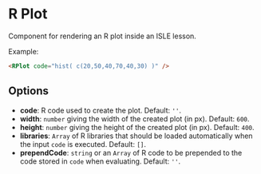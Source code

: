 # R Plot

Component for rendering an R plot inside an ISLE lesson.

Example:

``` html
<RPlot code="hist( c(20,50,40,70,40,30) )" />
```

## Options

* __code__: R code used to create the plot. Default: `''`.
* __width__: `number` giving the width of the created plot (in px). Default: `600`.
* __height__: `number` giving the height of the created plot (in px). Default: `400`.
* __libraries__: `Array` of R libraries that should be loaded automatically when the input `code` is executed. Default: `[]`.
* __prependCode__: `string` or an `Array` of R code to be prepended to the code stored in `code` when evaluating. Default: `''`.
